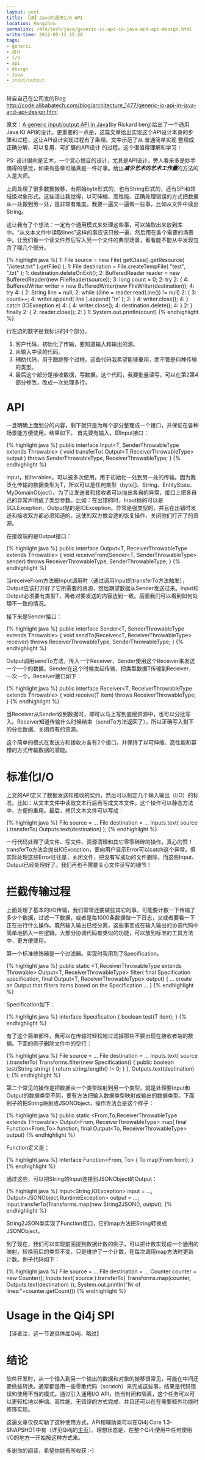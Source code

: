 ```yaml
---
layout: post
title: 【译】Java的通用I/O API
location: Hangzhou
permalink: /474/tech/java/generic-io-api-in-java-and-api-design.html
write-time: 2012-05-11 15:20
tags:
- generic
- 设计
- i/o
- api
- design
- Java
- input/output
---
```


转自自己在公司发的Blog <http://code.alibabatech.com/blog/architecture_1477/generic-io-api-in-java-and-api-design.html>

原文：[A generic input/output API in Java](http://www.jroller.com/rickard/entry/a_generic_input_output_api)(by Rickard berg)给出了一个通用Java IO API的设计。更重要的一点是，这篇文章给出实现这个API设计本身的步骤和过程，这让API设计实现过程有了条理。文中示范了从 普通简单实现 整理成 正确分解、可以复用、可扩展的API设计 的过程。这个很值得理解和学习！ 

PS: 设计偏向是艺术，一个赏心悦目的设计，尤其是API设计，旁人看来多是妙手偶得的感觉，如果有些章可循真是一件好事。给出***减少艺术的艺术工作量***的方法的人是大师。

上周处理了很多数据搬移，有原始byte形式的，也有String形式的，还有SPI和领域级对象形式。这些活让我觉得，以可伸缩、高性能、正确处理错误的方式把数据从一处搬到另一处，是非常有难度。我要一遍又一遍做一些事，比如从文件中读出String。

这让我有了个想法：一定有个通用模式来处理这些事，可以抽取出来放到库中。“从文本文件中读取lines”这样的事应该只做一遍，然后用在各个需要的场景中。让我们看一个读文件然后写入另一个文件的典型场景，看看能不能从中发现包含了哪几个部分。

{% highlight java %}
1: File source = new File( getClass().getResource( "/iotest.txt" ).getFile() );
1: File destination = File.createTempFile( "test", ".txt" );
1: destination.deleteOnExit();
2: BufferedReader reader = new BufferedReader(new FileReader(source));
3: long count = 0;
2: try
2: {
4:    BufferedWriter writer = new BufferedWriter(new FileWriter(destination));
4:    try
4:    {
2:        String line = null;
2:        while ((line = reader.readLine()) != null)
2:        {
3:            count++;
4:            writer.append( line ).append( '\n' );
2:        }
4:        writer.close();
4:    } catch (IOException e)
4:    {
4:        writer.close();
4:        destination.delete();
4:    }
2: } finally
2: {
2:     reader.close();
2: }
1: System.out.println(count)
{% endhighlight %}

行左边的数字是我标识的4个部分。

1. 客户代码，初始化了传输，要知道输入和输出的源。
1. 从输入中读的代码。
1. 辅助代码，用于跟踪整个过程。这些代码我希望能够重用，而不管是何种传输的类型。
1. 最后这个部分是接收数据，写数据。这个代码，我要批量读写，可以在第2第4部分修改，改成一次处理多行。

API
=============

一旦明确上面划分的内容，剩下就只是为每个部分整理成一个接口，并保证在各种场景能方便使用。结果如下。 首先要有输入，即Input接口：

{% highlight java %}
public interface Input<T, SenderThrowableType extends Throwable>
{
    <ReceiverThrowableType extends Throwable> void transferTo( Output<T,ReceiverThrowableType> output )
        throws SenderThrowableType, ReceiverThrowableType;
}
{% endhighlight %}

Input，如Iterables，可以被多次使用，用于初始化一处到另一处的传输。因为我泛化传输的数据类型为T，所以可以是任何类型（byte[]、String、EntityState、MyDomainObject）。为了让发送者和接收者可以抛出各自的异常，接口上把各自己的异常声明成了类型参数。比如：在出错的时，Input抛的可以是SQLException，Output抛的是IOException。异常是强类型的，并且在出错时发送和接收双方都必须知道的，这使的双方做合适的恢复操作，关闭他们打开了的资源。

在接收端的是Output接口：

{% highlight java %}
public interface Output<T, ReceiverThrowableType extends Throwable>
{
    <SenderThrowableType extends Throwable> void receiveFrom(Sender<T, SenderThrowableType> sender)
            throws ReceiverThrowableType, SenderThrowableType;
}
{% endhighlight %}

当receiveFrom方法被Input调用时（通过调用Input的transferTo方法触发），Output应该打开好了它所需要的资源，然后期望数据从Sender发送过来。Input和Output必须要有类型T，两者对要发送的内容达到一致。后面我们可以看到如何处理不一致的情况。

接下来是Sender接口：

{% highlight java %}
public interface Sender<T, SenderThrowableType extends Throwable>
{
    <ReceiverThrowableType extends Throwable> void sendTo(Receiver<T, ReceiverThrowableType> receiver)
        throws ReceiverThrowableType, SenderThrowableType;
}
{% endhighlight %}

Output调用sendTo方法，传入一个Receiver，Sender使用这个Receiver来发送一个一个的数据。Sender在这个时候发起传输，把类型数据T传输到Receiver，一次一个。Receiver接口如下： 

{% highlight java %}
public interface Receiver<T, ReceiverThrowableType extends Throwable>
{
    void receive(T item)
        throws ReceiverThrowableType;
}
{% endhighlight %}

当Receiver从Sender收到数据时，即可以马上写到底层资源中，也可以分批写入。Receiver知道传输什么时候结束（sendTo方法返回了），所以正确写入剩下的分批数据、关闭持有的资源。

这个简单的模式在发送方和接收方各有2个接口，并保持了以可伸缩、高性能和容错的方式传输数据的潜能。

标准化I/O
==============

上文的API定义了数据发送和接收的契约，然后可以制定几个输入输出（I/O）的标准。比如：从文本文件中读取文本行后再写成文本文件。这个操作可以静态方法中，方便的重用。最后，拷贝文本文件可以写成：

{% highlight java %}
File source = ...
File destination = ...
Inputs.text( source ).transferTo( Outputs.text(destination) );
{% endhighlight %}

一行代码处理了读文件、写文件、资源清理和其它零零碎碎的操作。真心的赞！transferTo方法会抛出IOException，要向用户显示Error可以catch这个异常。但实际处理这些Error往往是，关闭文件，把没有写成功的文件删除，而这些Input、Output已经处理好了。我们再也不需要关心文件读写的细节！

拦截传输过程
============

上面处理了基本的I/O传输，我们常常还要做些其它的事。可能要计数一下传输了多少个数据，过滤一下数据，或者是每1000条数据做一下日志，又或者要看一下正在进行什么操作。既然输入输出已经分离，这些事变成在输入输出的协调代码中简单地插入一些逻辑。大部分协调代码有类似的功能，可以放到标准的工具方法中，更方便使用。

第一个标准修饰器是一个过滤器。实现时我用到了Specification。

{% highlight java %}
public static <T,ReceiverThrowableType extends Throwable> Output<T, ReceiverThrowableType> filter( final Specification<T> specification, final Output<T, ReceiverThrowableType> output)
{
   ... create an Output that filters items based on the Specification<T> ...
}
{% endhighlight %}

Specification如下： 

{% highlight java %}
interface Specification<T>
{
     boolean test(T item);
}
{% endhighlight %}

有了这个简单部件，我可以在传输时轻松地过滤掉那些不要出现在接收者端的数据。下面的例子删除文件中的空行： 

{% highlight java %}
File source = ...
File destination = ...
Inputs.text( source ).transferTo( Transforms.filter(new Specification<String>()
{
   public boolean test(String string)
   {
      return string.length() != 0;
   }
}, Outputs.text(destination) );
{% endhighlight %}

第二个常见的操作是把数据从一个类型映射到另一个类型。就是处理要Input和Output的数据类型不同，要有方法把输入数据类型映射成输出的数据类型。下面例子的把String映射成JSONObject，操作方法会是这个样子： 

{% highlight java %}
public static <From,To,ReceiverThrowableType extends Throwable> Output<From, ReceiverThrowableType> map( final Function<From,To> function, final Output<To, ReceiverThrowableType> output)
{% endhighlight %}

Function定义是：

{% highlight java %}
interface Function<From, To>
{
    To map(From from);
}
{% endhighlight %}

通过这些，可以把String的Input连接到JSONObject的Output：  

{% highlight java %}
Input<String,IOException> input = ...;
Output<JSONObject,RuntimeException> output = ...;
input.transferTo(Transforms.map(new String2JSON(), output);
{% endhighlight %}

String2JSON类实现了Function接口，它的map方法把String转换成JSONObject。

到了现在，我们可以实现前面提到数据计数的例子，可以把计数实现成一个通用的映射，转换前后的类型不变，只是维护了一个计数，在每次调用map方法时更新计数。例子代码如下：

{% highlight java %}
File source = ...
File destination = ...
Counter<String> counter = new Counter<String>();
Inputs.text( source ).transferTo( Transforms.map(counter, Outputs.text(destination) ));
System.out.println("Nr of lines:"+counter.getCount())
{% endhighlight %}

Usage in the Qi4j SPI
========================

【译者注，这一节说具体库Qi4j，略过】

结论
===============

软件开发时，从一个输入到另一个输出的数据和对象的搬移很常见，可能在中间还要做些转换。通常都是用一些零散代码（scratch）来完成这些事，结果是代码错误和使用不当的模式。通过引入通用I/O API，恰当封闭和隔离，这个任务可以可以更轻松地以伸缩、高性能、无错误的方式完成，并且还可以在在需要额外功能时修饰实现。

这遍文章仅仅勾勒了这种使用方式，API和辅助类可以在Qi4j Core 1.3-SNAPSHOT中有（详见Qi4j的[主页](http://www.qi4j.org/)）。理想状态是，在整个Qi4j使用中任何使用I/O的地方一开始按这种方式来。

多谢你的阅读，希望你能有所收获 :-)

<EOF>